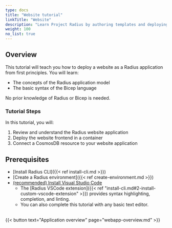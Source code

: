 ```yaml
---
type: docs
title: "Website tutorial"
linkTitle: "Website"
description: "Learn Project Radius by authoring templates and deploying a working website with a database."
weight: 100
no_list: true
---
```


## Overview

This tutorial will teach you how to deploy a website as a Radius application from first principles. You will learn:  

- The concepts of the Radius application model 
- The basic syntax of the Bicep language 

No prior knowledge of Radius or Bicep is needed.

### Tutorial Steps
In this tutorial, you will:
1. Review and understand the Radius website application
1. Deploy the website frontend in a container
1. Connect a CosmosDB resource to your website application

## Prerequisites

- [Install Radius CLI]({{< ref install-cli.md >}})
- [Create a Radius environment]({{< ref create-environment.md >}})
- [(recommended) Install Visual Studio Code](https://code.visualstudio.com/)
   - The [Radius VSCode extension]({{< ref "install-cli.md#2-install-custom-vscode-extension" >}}) provides syntax highlighting, completion, and linting.
   - You can also complete this tutorial with any basic text editor.

<br>{{< button text="Application overview" page="webapp-overview.md" >}}